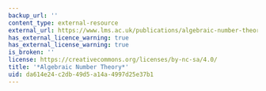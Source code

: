 ```yaml
---
backup_url: ''
content_type: external-resource
external_url: https://www.lms.ac.uk/publications/algebraic-number-theory
has_external_licence_warning: true
has_external_license_warning: true
is_broken: ''
license: https://creativecommons.org/licenses/by-nc-sa/4.0/
title: '*Algebraic Number Theory*'
uid: da614e24-c2db-49d5-a14a-4997d25e37b1
---
```


